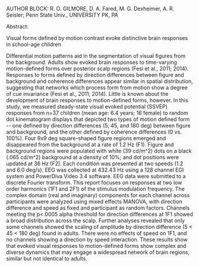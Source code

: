 
AUTHOR BLOCK: R. O. GILMORE, D. A. Fared, M. G. Dexheimer, A. R. Seisler; Penn State Univ., UNIVERSITY PK, PA  

Abstract:

Visual forms defined by motion contrast evoke distinctive brain responses in school-age children

Differential motion patterns aid in the segmentation of visual figures from the background. Adults show evoked brain responses to time-varying motion-defined forms over posterior scalp regions (Fesi et al., 2011; 2014). Responses to forms defined by direction differences between figure and background and coherence differences appear similar in spatial distribution, suggesting that networks which process form from motion show a degree of cue invariance (Fesi et al., 2011; 2014). Little is known about the development of brain responses to motion-defined forms, however. In this study, we measured steady-state visual evoked potential (SSVEP) responses from n=37 children (mean age: 6.4 years; 16 female) to random dot kinematogram displays that depicted two types of motion defined form -- one defined by direction differences (5, 45, and 180 deg) between figure and background, and the other defined by coherence differences (0 vs. 100%).  Four 9x9 deg square-shaped figure regions emerged and disappeared from the background at a rate of 1.2 Hz (F1). Figure and background regions were populated with white (39 cd/m^2) dots on a black (.065 cd/m^2) background at a density of 10%; and dot positions were updated at 36 Hz (F2). Each condition was presented at two speeds (1.2 and 6.0 deg/s). EEG was collected at 432.43 Hz using a 128 channel EGI system and PowerDiva Video 3.4 software. EEG data were submitted to a discrete Fourier transform. This report focuses on responses at two low order harmonics (1F1 and 2F1) of the stimulus modulation frequency. The complex domain (real and imaginary) components for each channel across participants were analyzed using mixed effects MANOVA, with direction difference and speed as fixed and participant as random factors. Channels meeting the p<.0005 alpha threshold for direction differences at 1F1 showed a broad distribution across the scalp. Further analyses revealed that only some channels showed the scaling of amplitude by direction difference (5 < 45 < 180 deg) found in adults. There were no effects of speed on 1F1, and no channels showing a direction by speed interaction. These results show that evoked visual responses to motion-defined forms show complex and diverse dynamics that may engage a widespread network of brain regions, similar but not identical to adults.

